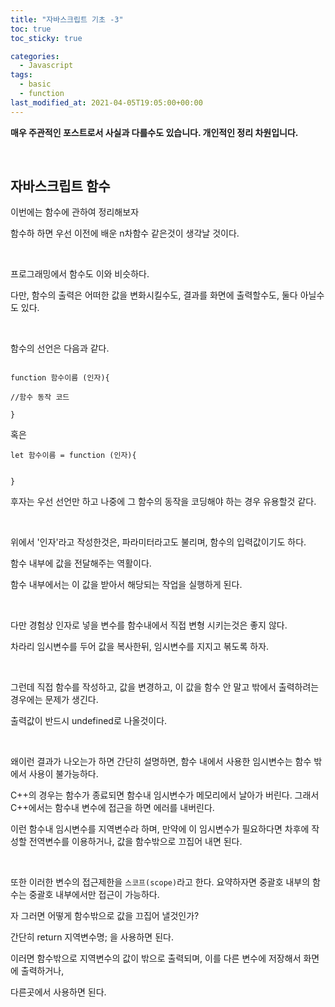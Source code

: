 ```yaml
---
title: "자바스크립트 기초 -3"
toc: true
toc_sticky: true

categories:
  - Javascript
tags:
  - basic
  - function
last_modified_at: 2021-04-05T19:05:00+00:00
---
```


**매우 주관적인 포스트로서 사실과 다를수도 있습니다. 개인적인 정리 차원입니다.**

​

## 자바스크립트 함수

이번에는 함수에 관하여 정리해보자
​

함수하 하면 우선 이전에 배운 n차함수 같은것이 생각날 것이다.

​

프로그래밍에서 함수도 이와 비슷하다.

다만, 함수의 출력은 어떠한 값을 변화시킬수도, 결과를 화면에 출력할수도, 둘다 아닐수도 있다.

​

함수의 선언은 다음과 같다.

```

function 함수이름 (인자){

//함수 동작 코드

}
```

혹은

```
let 함수이름 = function (인자){


}
```

후자는 우선 선언만 하고 나중에 그 함수의 동작을 코딩해야 하는 경우 유용할것 같다.

​

위에서 '인자'라고 작성한것은, 파라미터라고도 불리며, 함수의 입력값이기도 하다.

함수 내부에 값을 전달해주는 역활이다.

함수 내부에서는 이 값을 받아서 해당되는 작업을 실행하게 된다.

​

다만 경험상 인자로 넣을 변수를 함수내에서 직접 변형 시키는것은 좋지 않다.

차라리 임시변수를 두어 값을 복사한뒤, 임시변수를 지지고 볶도록 하자.

​

그런데 직접 함수를 작성하고, 값을 변경하고, 이 값을 함수 안 말고 밖에서 출력하려는 경우에는 문제가 생긴다.

출력값이 반드시 undefined로 나올것이다.

​

왜이런 결과가 나오는가 하면 간단히 설명하면, 함수 내에서 사용한 임시변수는 함수 밖에서 사용이 불가능하다.

C++의 경우는 함수가 종료되면 함수내 임시변수가 메모리에서 날아가 버린다. 그래서 C++에서는 함수내 변수에 접근을 하면 에러를 내버린다.

이런 함수내 임시변수를 지역변수라 하며, 만약에 이 임시변수가 필요하다면 차후에 작성할 전역변수를 이용하거나, 값을 함수밖으로 끄집어 내면 된다.

​

또한 이러한 변수의 접근제한을 `스코프(scope)`라고 한다. 요약하자면 중괄호 내부의 함수는 중괄호 내부에서만 접근이 가능하다.

자 그러면 어떻게 함수밖으로 값을 끄집어 낼것인가?

간단히 return 지역변수명; 을 사용하면 된다.

이러면 함수밖으로 지역변수의 값이 밖으로 출력되며, 이를 다른 변수에 저장해서 화면에 출력하거나,

다른곳에서 사용하면 된다.
